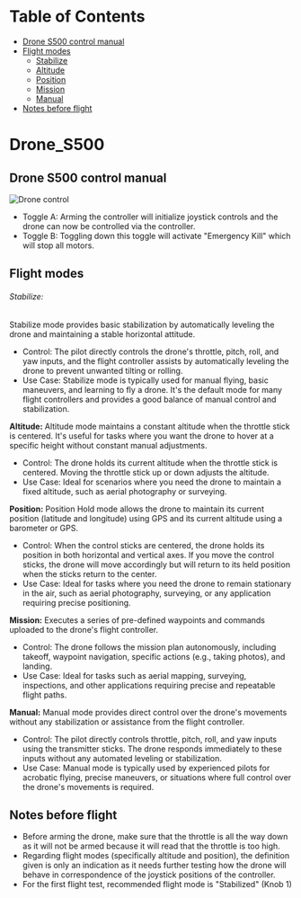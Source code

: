 # Table of Contents

- [Drone S500 control manual](#drone-s500-control-manual)
- [Flight modes](#flight-modes)
  - [Stabilize](#stabilize)
  - [Altitude](#altitude)
  - [Position](#position)
  - [Mission](#mission)
  - [Manual](#manual)
- [Notes before flight](#notes-before-flight)


# Drone_S500
## Drone S500 control manual

![Drone control](https://github.com/Projectredunimore/Drone_S500/assets/125361810/39cb8d59-2b82-4dd9-9a68-5e05fd69a502)

-   Toggle A: Arming the controller will initialize joystick controls and the drone can now be controlled via the controller.
-   Toggle B: Toggling down this toggle will activate "Emergency Kill" which will stop all motors.

## Flight modes 

###### Stabilize:
Stabilize mode provides basic stabilization by automatically leveling the drone and maintaining a stable horizontal attitude.

- Control: The pilot directly controls the drone's throttle, pitch, roll, and yaw inputs, and the flight controller assists by automatically leveling the drone to prevent unwanted tilting or rolling.
- Use Case: Stabilize mode is typically used for manual flying, basic maneuvers, and learning to fly a drone. It's the default mode for many flight controllers and provides a good balance of manual control and stabilization.

**Altitude:** Altitude mode maintains a constant altitude when the throttle stick is centered. It's useful for tasks where you want the drone to hover at a specific height without constant manual adjustments.

- Control: The drone holds its current altitude when the throttle stick is centered. Moving the throttle stick up or down adjusts the altitude.
- Use Case: Ideal for scenarios where you need the drone to maintain a fixed altitude, such as aerial photography or surveying.

**Position:** Position Hold mode allows the drone to maintain its current position (latitude and longitude) using GPS and its current altitude using a barometer or GPS.

- Control: When the control sticks are centered, the drone holds its position in both horizontal and vertical axes. If you move the control sticks, the drone will move accordingly but will return to its held position when the sticks return to the center.
- Use Case: Ideal for tasks where you need the drone to remain stationary in the air, such as aerial photography, surveying, or any application requiring precise positioning.

**Mission:** Executes a series of pre-defined waypoints and commands uploaded to the drone's flight controller.

- Control: The drone follows the mission plan autonomously, including takeoff, waypoint navigation, specific actions (e.g., taking photos), and landing.
- Use Case: Ideal for tasks such as aerial mapping, surveying, inspections, and other applications requiring precise and repeatable flight paths.

**Manual:** Manual mode provides direct control over the drone's movements without any stabilization or assistance from the flight controller.

- Control: The pilot directly controls throttle, pitch, roll, and yaw inputs using the transmitter sticks. The drone responds immediately to these inputs without any automated leveling or stabilization.
- Use Case: Manual mode is typically used by experienced pilots for acrobatic flying, precise maneuvers, or situations where full control over the drone's movements is required.

## Notes before flight

- Before arming the drone, make sure that the throttle is all the way down as it will not be armed because it will read that the throttle is too high.
- Regarding flight modes (specifically altitude and position), the definition given is only an indication as it needs further testing how the drone will behave in correspondence of the joystick positions of the controller.
- For the first flight test, recommended flight mode is "Stabilized" (Knob 1)
